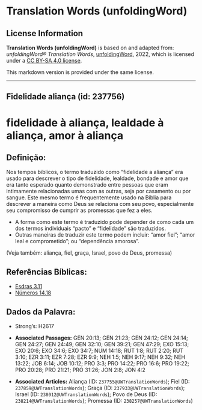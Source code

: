 # Translation Words (unfoldingWord)

## License Information

**Translation Words (unfoldingWord)** is based on and adapted from: _unfoldingWord® Translation Words_, [unfoldingWord](https://unfoldingword.org/utw), 2022, which is licensed under a [CC BY-SA 4.0 license](https://creativecommons.org/licenses/by-sa/4.0/legalcode.en).

This markdown version is provided under the same license.



--------------------------------

## Fidelidade aliança (id: 237756)

fidelidade à aliança, lealdade à aliança, amor à aliança
========================================================

Definição:
----------

Nos tempos bíblicos, o termo traduzido como “fidelidade a aliança” era usado para descrever o tipo de fidelidade, lealdade, bondade e amor que era tanto esperado quanto demonstrado entre pessoas que eram intimamente relacionadas umas com as outras, seja por casamento ou por sangue. Este mesmo termo é frequentemente usado na Bíblia para descrever a maneira como Deus se relaciona com seu povo, especialmente seu compromisso de cumprir as promessas que fez a eles.

* A forma como este termo é traduzido pode depender de como cada um dos termos individuais “pacto” e “fidelidade” são traduzidos.
* Outras maneiras de traduzir este termo podem incluir: “amor fiel”; “amor leal e comprometido”; ou “dependência amorosa”.

(Veja também: aliança, fiel, graça, Israel, povo de Deus, promessa)

Referências Bíblicas:
---------------------

* [Esdras 3\.11](https://ref.ly/Ezra3:11)
* [Números 14\.18](https://ref.ly/Num14:18)

Dados da Palavra:
-----------------

* Strong’s: H2617

* **Associated Passages:** GEN 20:13; GEN 21:23; GEN 24:12; GEN 24:14; GEN 24:27; GEN 24:49; GEN 32:10; GEN 39:21; GEN 47:29; EXO 15:13; EXO 20:6; EXO 34:6; EXO 34:7; NUM 14:18; RUT 1:8; RUT 2:20; RUT 3:10; EZR 3:11; EZR 7:28; EZR 9:9; NEH 1:5; NEH 9:17; NEH 9:32; NEH 13:22; JOB 6:14; JOB 10:12; PRO 3:3; PRO 14:22; PRO 16:6; PRO 19:22; PRO 20:28; PRO 21:21; PRO 31:26; JON 2:8; JON 4:2
* **Associated Articles:** Aliança (ID: `237755@UWTranslationWords`); Fiel (ID: `237859@UWTranslationWords`); Graça (ID: `237933@UWTranslationWords`); Israel (ID: `238012@UWTranslationWords`); Povo de Deus (ID: `238214@UWTranslationWords`); Promessa (ID: `238257@UWTranslationWords`)

